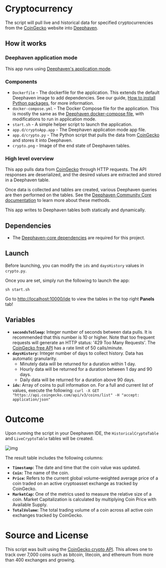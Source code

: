 # Cryptocurrency

The script will pull live and historical data for specified cryptocurrencies from the [CoinGecko](https://www.coingecko.com/) website into [Deephaven](https://github.com/deephaven/deephaven-core).


## How it works

### Deephaven application mode

This app runs using [Deephaven's application mode](https://deephaven.io/core/docs/how-to-guides/app-mode/).

### Components
* `Dockerfile` - The dockerfile for the application. This extends the default Deephaven image to add dependencies. See our guide, [How to install Python packages](https://deephaven.io/core/docs/how-to-guides/install-python-packages/#add-packages-to-a-custom-docker-image), for more information.
* `docker-compose.yml` - The Docker Compose file for the application. This is mostly the same as the [Deephaven docker-compose file](https://raw.githubusercontent.com/deephaven/deephaven-core/main/containers/python-examples/docker-compose.yml), with modifications to run in application mode.
* `start.sh` - A simple helper script to launch the application.
* `app.d/cryptoApp.app` - The Deephaven application mode app file.
* `app.d/crypto.py` - The Python script that pulls the data from [CoinGecko](https://www.coingecko.com/) and stores it into Deephaven.
* `crypto.png` - Image of the end state of Deephaven tables.


### High level overview

This app pulls data from [CoinGecko](https://www.coingecko.com/) through HTTP requests. The API responses are deserialized, and the desired values are extracted and stored in a Deephaven table.

Once data is collected and tables are created, various Deephaven queries are then performed on the tables. See the [Deephaven Community Core documentation](https://deephaven.io/core/docs/) to learn more about these methods.

This app writes to Deephaven tables both statically and dynamically.

## Dependencies

* The [Deephaven-core dependencies](https://github.com/deephaven/deephaven-core#required-dependencies) are required for this project.

## Launch

Before launching, you can modify the `ids` and `daysHistory` values in `crypto.py`.

Once you are set, simply run the following to launch the app:

```
sh start.sh
```

Go to [http://localhost:10000/ide](http://localhost:10000/ide) to view the tables in the top right **Panels** tab!

## Variables
- **`secondsToSleep`:** Integer number of seconds between data pulls.  It is recommended that this number is 10 or higher. Note that too frequent requests will generate an HTTP status: '429 Too Many Requests'. The [CoinGecko free API](https://www.coingecko.com/en/api/documentation) has a rate limit of 50 calls/minute.
- **`daysHistory`:** Integer number of days to collect history. Data has automatic granularity.
   - Minutely data will be returned for a duration within 1 day.
   - Hourly data will be returned for a duration between 1 day and 90 days.
   - Daily data will be returned for a duration above 90 days.
- **`ids`:** Array of coins to pull information on. For a full and current list of values, execute the following: `curl -X GET "https://api.coingecko.com/api/v3/coins/list" -H "accept: application/json"`

# Outcome

Upon running the script in your Deephaven IDE, the `HistoricalCryptoTable` and `LiveCryptoTable` tables will be created.  

![img](./crypto1.png)

The result table includes the following columns:

- **`Timestamp`:** The date and time that the coin value was updated.
- **`Coin`:** The name of the coin.
- **`Price`:** Refers to the current global volume-weighted average price of a coin traded on an active cryptoasset exchange as tracked by CoinGecko.
- **`MarketCap`:** One of the metrics used to measure the relative size of a coin. Market Capitalization is calculated by multiplying Coin Price with Available Supply.
- **`TotalVolume`:** The total trading volume of a coin across all active coin exchanges tracked by CoinGecko.


# Source and License

This script was built using the [CoinGecko crypto API](https://www.coingecko.com/).  This allows one to track over 7,000 coins such as bitcoin, litecoin, and ethereum from more than 400 exchanges and growing.
